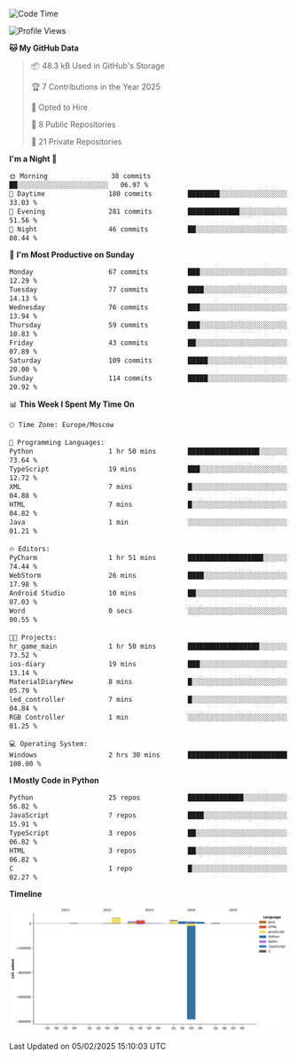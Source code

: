 <!--START_SECTION:waka-->
![Code Time](http://img.shields.io/badge/Code%20Time-594%20hrs%201%20min-blue)

![Profile Views](http://img.shields.io/badge/Profile%20Views-6-blue)

**🐱 My GitHub Data** 

> 📦 48.3 kB Used in GitHub's Storage 
 > 
> 🏆 7 Contributions in the Year 2025
 > 
> 💼 Opted to Hire
 > 
> 📜 8 Public Repositories 
 > 
> 🔑 21 Private Repositories 
 > 
**I'm a Night 🦉** 

```text
🌞 Morning                38 commits          ██░░░░░░░░░░░░░░░░░░░░░░░   06.97 % 
🌆 Daytime                180 commits         ████████░░░░░░░░░░░░░░░░░   33.03 % 
🌃 Evening                281 commits         █████████████░░░░░░░░░░░░   51.56 % 
🌙 Night                  46 commits          ██░░░░░░░░░░░░░░░░░░░░░░░   08.44 % 
```
📅 **I'm Most Productive on Sunday** 

```text
Monday                   67 commits          ███░░░░░░░░░░░░░░░░░░░░░░   12.29 % 
Tuesday                  77 commits          ████░░░░░░░░░░░░░░░░░░░░░   14.13 % 
Wednesday                76 commits          ███░░░░░░░░░░░░░░░░░░░░░░   13.94 % 
Thursday                 59 commits          ███░░░░░░░░░░░░░░░░░░░░░░   10.83 % 
Friday                   43 commits          ██░░░░░░░░░░░░░░░░░░░░░░░   07.89 % 
Saturday                 109 commits         █████░░░░░░░░░░░░░░░░░░░░   20.00 % 
Sunday                   114 commits         █████░░░░░░░░░░░░░░░░░░░░   20.92 % 
```


📊 **This Week I Spent My Time On** 

```text
🕑︎ Time Zone: Europe/Moscow

💬 Programming Languages: 
Python                   1 hr 50 mins        ██████████████████░░░░░░░   73.64 % 
TypeScript               19 mins             ███░░░░░░░░░░░░░░░░░░░░░░   12.72 % 
XML                      7 mins              █░░░░░░░░░░░░░░░░░░░░░░░░   04.88 % 
HTML                     7 mins              █░░░░░░░░░░░░░░░░░░░░░░░░   04.82 % 
Java                     1 min               ░░░░░░░░░░░░░░░░░░░░░░░░░   01.21 % 

🔥 Editors: 
PyCharm                  1 hr 51 mins        ███████████████████░░░░░░   74.44 % 
WebStorm                 26 mins             ████░░░░░░░░░░░░░░░░░░░░░   17.98 % 
Android Studio           10 mins             ██░░░░░░░░░░░░░░░░░░░░░░░   07.03 % 
Word                     0 secs              ░░░░░░░░░░░░░░░░░░░░░░░░░   00.55 % 

🐱‍💻 Projects: 
hr_game_main             1 hr 50 mins        ██████████████████░░░░░░░   73.52 % 
ios-diary                19 mins             ███░░░░░░░░░░░░░░░░░░░░░░   13.14 % 
MaterialDiaryNew         8 mins              █░░░░░░░░░░░░░░░░░░░░░░░░   05.79 % 
led_controller           7 mins              █░░░░░░░░░░░░░░░░░░░░░░░░   04.84 % 
RGB Controller           1 min               ░░░░░░░░░░░░░░░░░░░░░░░░░   01.25 % 

💻 Operating System: 
Windows                  2 hrs 30 mins       █████████████████████████   100.00 % 
```

**I Mostly Code in Python** 

```text
Python                   25 repos            ██████████████░░░░░░░░░░░   56.82 % 
JavaScript               7 repos             ████░░░░░░░░░░░░░░░░░░░░░   15.91 % 
TypeScript               3 repos             ██░░░░░░░░░░░░░░░░░░░░░░░   06.82 % 
HTML                     3 repos             ██░░░░░░░░░░░░░░░░░░░░░░░   06.82 % 
C                        1 repo              █░░░░░░░░░░░░░░░░░░░░░░░░   02.27 % 
```



**Timeline**

![Lines of Code chart](https://raw.githubusercontent.com/adlemx/adlemx/main/assets/bar_graph.png)


 Last Updated on 05/02/2025 15:10:03 UTC
<!--END_SECTION:waka-->
